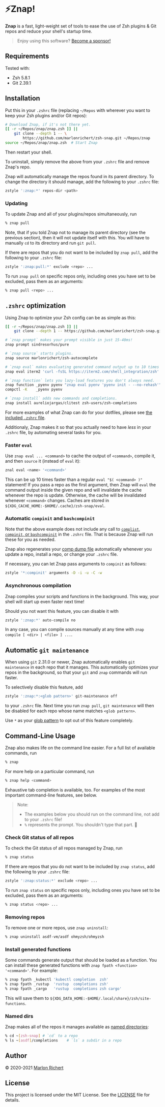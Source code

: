 # ⚡️Znap!
**Znap** is a fast, light-weight set of tools to ease the use of Zsh plugins &
Git repos and reduce your shell's startup time.

> Enjoy using this software? [Become a sponsor!](https://github.com/sponsors/marlonrichert)

## Requirements
Tested with:
* Zsh 5.8.1
* Git 2.39.1

## Installation
Put this in your `.zshrc` file (replacing `~/Repos` with wherever you want to
keep your Zsh plugins and/or Git repos):
```sh
# Download Znap, if it's not there yet.
[[ -r ~/Repos/znap/znap.zsh ]] ||
    git clone --depth 1 -- \
        https://github.com/marlonrichert/zsh-snap.git ~/Repos/znap
source ~/Repos/znap/znap.zsh  # Start Znap
```
Then restart your shell.

To uninstall, simply remove the above from your `.zshrc` file and remove Znap's repo.

Znap will automatically manage the repos found in its parent directory.  To change the directory it should manage, add
the following to your `.zshrc` file:
```sh
zstyle ':znap:*' repos-dir <path>
```

### Updating
To update Znap and all of your plugins/repos simultaneously, run
```sh
% znap pull
```

Note, that if you told Znap not to manage its parent directory (see the previous section), then it will not update
itself with this.  You will have to manually `cd` to its directory and run `git pull`.

If there are repos that you do not want to be included by `znap pull`, add the following to your `.zshrc` file:
```sh
zstyle ':znap:pull:*' exclude <repo> ...
```

To run `znap pull` on specific repos only, including ones you have set to be excluded, pass them as an arguments:
```sh
% znap pull <repo> ...
```

## `.zshrc` optimization
Using Znap to optimize your Zsh config can be as simple as this:
```sh
[[ -r ~/Repos/znap/znap.zsh ]] ||
    git clone --depth 1 -- https://github.com/marlonrichert/zsh-snap.git ~/Repos/znap

# `znap prompt` makes your prompt visible in just 15-40ms!
znap prompt sindresorhus/pure

# `znap source` starts plugins.
znap source marlonrichert/zsh-autocomplete

# `znap eval` makes evaluating generated command output up to 10 times faster.
znap eval iterm2 'curl -fsSL https://iterm2.com/shell_integration/zsh'

# `znap function` lets you lazy-load features you don't always need.
znap function _pyenv pyenv "znap eval pyenv 'pyenv init - --no-rehash'"
compctl -K    _pyenv pyenv

# `znap install` adds new commands and completions.
znap install aureliojargas/clitest zsh-users/zsh-completions
```

For more examples of what Znap can do for your dotfiles, please see [the included `.zshrc`
file](.zshrc).

Additionaly, Znap makes it so that you actually need to have _less_ in your `.zshrc` file, by
automating several tasks for you.

### Faster `eval`
Use `znap eval ... <command>` to cache the output of `<command>`, compile it, and then `source` it (instead of `eval` it):
```sh
znal eval <name> '<command>'
```
This can be up 10 times faster than a regular `eval "$( <command> )"` statement!  If you pass a repo as the first
argument, then Znap will `eval` the command output inside the given repo and will invalidate the cache whenever the repo
is update.  Otherwise, the cache will be invalidated whenever `<command>` changes.  Caches are stored in
`${XDG_CACHE_HOME:-$HOME/.cache}/zsh-snap/eval`.

### Automatic `compinit` and `bashcompinit`
Note that the above example does not include any call to
[`complist`](http://zsh.sourceforge.net/Doc/Release/Zsh-Modules.html#The-zsh_002fcomplist-Module),
[`compinit`, or
`bashcompinit`](http://zsh.sourceforge.net/Doc/Release/Completion-System.html#Initialization) in
the `.zshrc` file. That is because Znap will run these for you as needed.

Znap also regenerates your [comp dump
file](http://zsh.sourceforge.net/Doc/Release/Completion-System.html#Use-of-compinit) automatically whenever you update a
repo, install a repo, or change your `.zshrc` file.

If necessary, you can let Znap pass arguments to `compinit` as follows:
```sh
zstyle '*:compinit' arguments -D -i -u -C -w
```

### Asynchronous compilation
Znap compiles your scripts and functions in the background. This way, your shell will start up even
faster next time!

Should you not want this feature, you can disable it with
```sh
zstyle ':znap:*' auto-compile no
```

In any case, you can compile sources manually at any time with
`znap compile [ <dir> | <file> ] ...`.

## Automatic `git maintenance`
When using `git` 2.31.0 or newer, Znap automatically enables `git maintenance` in each repo that it
manages. This automatically optimizes your repos in the background, so that your `git` and `znap`
commands will run faster.

To selectively disable this feature, add
```sh
zstyle ':znap:*:<glob pattern>' git-maintenance off
```
to your `.zshrc` file. Next time you run `znap pull`, `git maintenance` will then be disabled for
each repo whose name matches `<glob pattern>`.

Use `*` as your [glob
pattern](https://zsh.sourceforge.io/Doc/Release/Expansion.html#Filename-Generation) to opt out of
this feature completely.

## Command-Line Usage
Znap also makes life on the command line easier.  For a full list of available commands, run
```sh
% znap
```
For more help on a particular command, run
```sh
% znap help <command>
```
Exhaustive tab completion is available, too.  For examples of the most important command-line features, see below.

> Note:
> * The examples below you should run on the command line, not add to your `.zshrc` file!
> * `%` represents the prompt.  You shouldn't type that part.  🙂

### Check Git status of all repos
To check the Git status of all repos managed by Znap, run
```sh
% znap status
```

If there are repos that you do not want to be included by `znap status`, add the following to your `.zshrc` file:
```sh
zstyle ':znap:status:*' exclude <repo> ...
```

To run `znap status` on specific repos only, including ones you have set to be excluded, pass them as an arguments:
```sh
% znap status <repo> ...
```

### Removing repos
To remove one or more repos, use `znap uninstall`:
```sh
% znap uninstall asdf-vm/asdf ohmyzsh/ohmyzsh
```

### Install generated functions
Some commands generate output that should be loaded as a function.  You can install these generated functions with
`znap fpath <function> '<command>'`.  For example:
```sh
% znap fpath _kubectl 'kubectl completion  zsh'
% znap fpath _rustup  'rustup  completions zsh'
% znap fpath _cargo   'rustup  completions zsh cargo'
```

This will save them to `${XDG_DATA_HOME:-$HOME/.local/share}/zsh/site-functions`.

### Named dirs
Znap makes all of the repos it manages available as [named
directories](http://zsh.sourceforge.net/Doc/Release/Expansion.html#Filename-Expansion):
```sh
% cd ~[zsh-snap] # `cd` to a repo
% ls ~[asdf]/completions    # `ls` a subdir in a repo
```

## Author
© 2020-2021 [Marlon Richert](https://github.com/marlonrichert)

## License
This project is licensed under the MIT License. See the [LICENSE](LICENSE) file for details.
